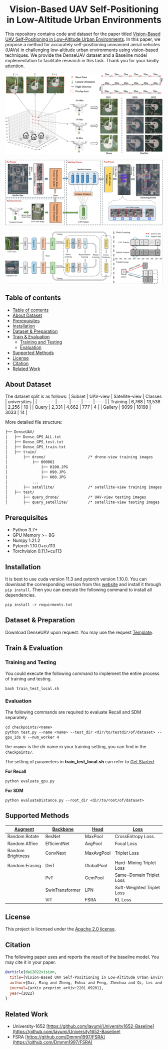 <h1 align="center"> Vision-Based UAV Self-Positioning in Low-Altitude Urban Environments </h1>

This repository contains code and dataset for the paper titled [Vision-Based UAV Self-Positioning in Low-Altitude Urban Environments](https://arxiv.org/abs/2201.09201). In this paper, we propose a method for accurately self-positioning unmanned aerial vehicles (UAVs) in challenging low-altitude urban environments using vision-based techniques. We provide the DenseUAV dataset and a Baseline model implementation to facilitate research in this task. Thank you for your kindly attention.

![](https://github.com/Dmmm1997/DenseUAV/blob/main/docs/images/data.jpg)

![](https://github.com/Dmmm1997/DenseUAV/blob/main/docs/images/framework.jpg)

![](https://github.com/Dmmm1997/DenseUAV/blob/main/docs/images/model.png)



## Table of contents
- [Table of contents](#table-of-contents)
- [About Dataset](#about-dataset)
- [Prerequisites](#prerequisites)
- [Installation](#installation)
- [Dataset \& Preparation](#dataset--preparation)
- [Train \& Evaluation](#train--evaluation)
  - [Training and Testing](#training-and-testing)
  - [Evaluation](#evaluation)
- [Supported Methods](#supported-methods)
- [License](#license)
- [Citation](#citation)
- [Related Work](#related-work)

## About Dataset
The dataset split is as follows: 
| Subset    | UAV-view  | Satellite-view    | Classes   | universities  |
| --------  | -----     | ----              |  ----     | ----          |
| Training  | 6,768     | 13,536            | 2,256     | 10            |
| Query     | 2,331     | 4,662             | 777       | 4             |
| Gallery   | 9099      | 18198             | 3033      | 14            |

More detailed file structure:
```
├── DenseUAV/
│   ├── Dense_GPS_ALL.txt
│   ├── Dense_GPS_test.txt
│   ├── Dense_GPS_train.txt
│   ├── train/
│       ├── drone/                   /* drone-view training images 
│           ├── 000001
│               ├── H100.JPG
│               ├── H90.JPG
│               ├── H80.JPG
|           ...
│       ├── satellite/               /* satellite-view training images       
│   ├── test/
│       ├── query_drone/             /* UAV-view testing images       
│       ├── query_satellite/         /* satellite-view testing images       
```


## Prerequisites

- Python 3.7+
- GPU Memory >= 8G
- Numpy 1.21.2
- Pytorch 1.10.0+cu113
- Torchvision 0.11.1+cu113

## Installation
It is best to use cuda version 11.3 and pytorch version 1.10.0. You can download the corresponding version from this [website](https://download.pytorch.org/whl/torch_stable.html) and install it through `pip install`. Then you can execute the following command to install all dependencies.
```
pip install -r requirments.txt
```

## Dataset & Preparation
Download DenseUAV upon request. You may use the request [Template](https://github.com/Dmmm1997/DenseUAV//blob/main/docs/Request.md).

## Train & Evaluation

### Training and Testing
You could execute the following command to implement the entire process of training and testing.
```
bash train_test_local.sh 
```

### Evaluation
The following commands are required to evaluate Recall and SDM separately.
```
cd checkpoints/<name>
python test.py --name <name> --test_dir <dir/to/testdir/of/dataset> --gpu_ids 0 --num_worker 4
```
the `<name>` is the dir name in your training setting, you can find in the `checkpoints/`.

The setting of parameters in **train_test_local.sh** can refer to [Get Started](https://github.com/Dmmm1997/DenseUAV//blob/main/docs/Get_started).


**For Recall**
```
python evaluate_gpu.py
```

**For SDM**
```
python evaluateDistance.py --root_dir <dir/to/root/of/dataset>
```



## Supported Methods

|  <u>Augment</u>   | <u>Backbone</u> | <u>Head</u> |  <u>Loss</u>                  |
| --------          | --------        | ------      |  ------                       |
| Random Rotate     |  ResNet         | MaxPool     | CrossEntropy Loss.            |
| Random Affine     |  EfficientNet   | AvgPool     |   Focal Loss                  |
| Random Brightness |  ConvNext       | MaxAvgPool  | Triplet Loss                  |
| Random Erasing    |  DeiT           | GlobalPool  | Hard-Mining Triplet Loss      |
|                   |  PvT            | GemPool     | Same-Domain Triplet Loss      |
|                   |  SwinTransformer| LPN         | Soft-Weighted Triplet Loss    |
|                   |  ViT            | FSRA        | KL Loss                       |


## License
This project is licensed under the [Apache 2.0 license](https://github.com/Dmmm1997/DenseUAV//blob/main/LICENSE).

## Citation
The following paper uses and reports the result of the baseline model. You may cite it in your paper.
```bibtex
@article{dai2022vision,
  title={Vision-Based UAV Self-Positioning in Low-Altitude Urban Environments},
  author={Dai, Ming and Zheng, Enhui and Feng, Zhenhua and Qi, Lei and Zhuang, Jiedong and Yang, Wankou},
  journal={arXiv preprint arXiv:2201.09201},
  year={2022}
}
```



## Related Work
- University-1652 [https://github.com/layumi/University1652-Baseline](https://github.com/layumi/University1652-Baseline)
- FSRA [https://github.com/Dmmm1997/FSRA](https://github.com/Dmmm1997/FSRA)